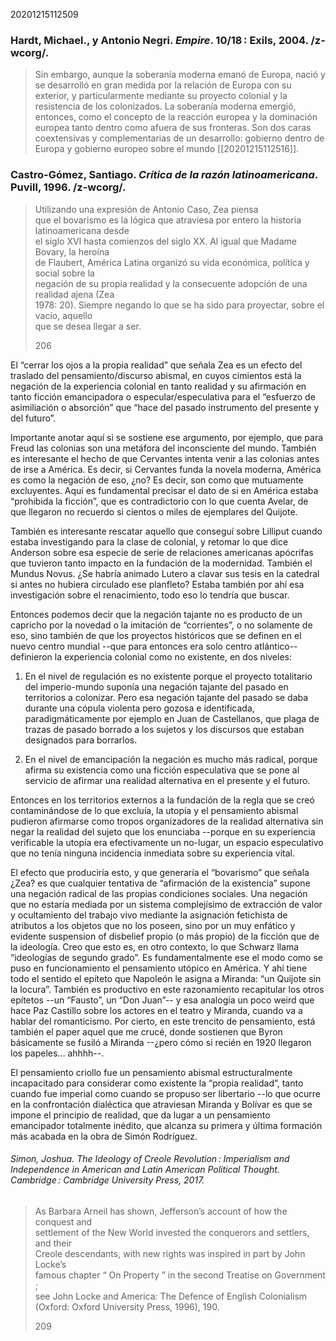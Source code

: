 20201215112509


### Hardt, Michael., y Antonio Negri. _Empire_. 10/18 : Exils, 2004. /z-wcorg/.


> Sin embargo, aunque la soberanía moderna emanó de Europa, nació y se desarrolló en gran medida por la relación de Europa con su exterior, y particularmente mediante su proyecto colonial y la resistencia de los colonizados. La soberanía moderna emergió, entonces, como el concepto de la reacción europea y la dominación europea tanto dentro como afuera de sus fronteras. Son dos caras coextensivas y complementarias de un desarrollo: gobierno dentro de Europa y gobierno europeo sobre el mundo [[20201215112516]].




### Castro-Gómez, Santiago. _Crítica de la razón latinoamericana_. Puvill, 1996. /z-wcorg/.

> Utilizando una expresión de Antonio Caso, Zea piensa  
> que el bovarismo es la lógica que atraviesa por entero la historia latinoamericana desde  
> el siglo XVI hasta comienzos del siglo XX. Al igual que Madame Bovary, la heroína  
> de Flaubert, América Latina organizó su vida económica, política y social sobre la  
> negación de su propia realidad y la consecuente adopción de una realidad ajena (Zea  
> 1978: 20). Siempre negando lo que se ha sido para proyectar, sobre el vacío, aquello  
> que se desea llegar a ser.
> 
> 206



El “cerrar los ojos a la propia realidad” que señala Zea es un efecto del traslado del pensamiento/discurso abismal, en cuyos cimientos está la negación de la experiencia colonial en tanto realidad y su afirmación en tanto ficción emancipadora o especular/especulativa para el “esfuerzo de asimiliación o absorción” que “hace del pasado instrumento del presente y del futuro”.

Importante anotar aquí si se sostiene ese argumento, por ejemplo, que para Freud las colonias son una metáfora del inconsciente del mundo. También es interesante el hecho de que Cervantes intenta venir a las colonias antes de irse a América. Es decir, si Cervantes funda la novela moderna, América es como la negación de eso, ¿no? Es decir, son como que mutuamente excluyentes. Aquí es fundamental precisar el dato de si en América estaba “prohibida la ficción”, que es contradictorio con lo que cuenta Avelar, de que llegaron no recuerdo si cientos o miles de ejemplares del Quijote.

También es interesante rescatar aquello que conseguí sobre Lilliput cuando estaba investigando para la clase de colonial, y retomar lo que dice Anderson sobre esa especie de serie de relaciones americanas apócrifas que tuvieron tanto impacto en la fundación de la modernidad. También el Mundus Novus. ¿Se habría animado Lutero a clavar sus tesis en la catedral si antes no hubiera circulado ese planfleto? Estaba también por ahí esa investigación sobre el renacimiento, todo eso lo tendría que buscar.

Entonces podemos decir que la negación tajante no es producto de un capricho por la novedad o la imitación de “corrientes”, o no solamente de eso, sino también de que los proyectos históricos que se definen en el nuevo centro mundial --que para entonces era solo centro atlántico-- definieron la experiencia colonial como no existente, en dos niveles:

1) En el nivel de regulación es no existente porque el proyecto totalitario del imperio-mundo suponía una negación tajante del pasado en territorios a colonizar. Pero esa negación tajante del pasado se daba durante una cópula violenta pero gozosa e identificada, paradigmáticamente por ejemplo en Juan de Castellanos, que plaga de trazas de pasado borrado a los sujetos y los discursos que estaban designados para borrarlos.

2) En el nivel de emancipación la negación es mucho más radical, porque afirma su existencia como una ficción especulativa que se pone al servicio de afirmar una realidad alternativa en el presente y el futuro.

Entonces en los territorios externos a la fundación de la regla que se creó contaminándose de lo que excluía, la utopía y el pensamiento abismal pudieron afirmarse como tropos organizadores de la realidad alternativa sin negar la realidad del sujeto que los enunciaba --porque en su experiencia verificable la utopía era efectivamente un no-lugar, un espacio especulativo que no tenía ninguna incidencia inmediata sobre su experiencia vital.

El efecto que produciría esto, y que generaría el “bovarismo” que señala ¿Zea? es que cualquier tentativa de “afirmación de la existencia” supone una negación radical de las propias condiciones sociales. Una negación que no estaría mediada por un sistema complejísimo de extracción de valor y ocultamiento del trabajo vivo mediante la asignación fetichista de atributos a los objetos que no los poseen, sino por un muy enfático y evidente suspension of disbelief propio (o más propio) de la ficción que de la ideología. Creo que esto es, en otro contexto, lo que Schwarz llama “ideologías de segundo grado”. Es fundamentalmente ese el modo como se puso en funcionamiento el pensamiento utópico en América. Y ahí tiene todo el sentido el epíteto que Napoleón le asigna a Miranda: “un Quijote sin la locura”. También es productivo en este razonamiento recapitular los otros epítetos --un “Fausto”, un “Don Juan”-- y esa analogía un poco weird que hace Paz Castillo sobre los actores en el teatro y Miranda, cuando va a hablar del romanticismo. Por cierto, en este trencito de pensamiento, está también el paper aquel que me crucé, donde sostienen que Byron básicamente se fusiló a Miranda --¿pero cómo si recién en 1920 llegaron los papeles... ahhhh--.

El pensamiento criollo fue un pensamiento abismal estructuralmente incapacitado para considerar como existente la “propia realidad”, tanto cuando fue imperial como cuando se propuso ser libertario --lo que ocurre en la confrontación dialéctica que atraviesan Miranda y Bolívar es que se impone el principio de realidad, que da lugar a un pensamiento emancipador totalmente inédito, que alcanza su primera y última formación más acabada en la obra de Simón Rodríguez.

###### Simon, Joshua. _The Ideology of Creole Revolution : Imperialism and Independence in American and Latin American Political Thought_. Cambridge : Cambridge University Press, 2017.

> As Barbara Arneil has shown, Jefferson’s account of how the conquest and  
> settlement of the New World invested the conquerors and settlers, and their  
> Creole descendants, with new rights was inspired in part by John Locke’s  
> famous chapter “ On Property ” in the second Treatise on Government ;  
> see John Locke and America: The Defence of English Colonialism  
> (Oxford: Oxford University Press, 1996), 190.
> 
> 209

